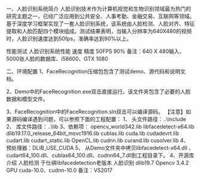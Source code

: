 一、人脸识别系统简介
人脸识别技术作为计算机视觉和生物识别领域最为热门的研究主题之一，已经广泛应用到公共安全、人事考勤、金融交易、互联网等领域。基于深度学习框架实现了一套人脸识别系统，该系统由人脸检测、人脸对齐、特征提取和人脸匹配四个模块组成。测试结果表明，当输入分辨率为640X480的视频时，人脸识别速度达到50fps，准确率达到90%以上。


性能测试
人脸识别系统性能	速度	精度
	50FPS	90%
备注：640 X 480输入、5000张人脸的数据库、i58600、GTX 1080

二、环境配置
1、FaceRecognition压缩包包含了测试demo、源代码和说明文档。
 
2、Demo中的FaceRecognition.exe双击直接运行。该文件夹包含了必要的人脸数据和模型文件。
 
3、FaceRecognition中的FaceRecognition.sln双击可以编译源码。
【注意】如果源码编译遇到问题，可以参照下面的工程配置：
1、	头文件路径：..\include
2、	库文件路径：..\lib
3、依赖项：
opencv_world342.lib
libfacedetect-x64.lib
dlib19.17.0_release_64bit_msvc1916.lib
cublas.lib
cuda.lib
cudadevrt.lib
cudart.lib
cudart_static.lib
OpenCL.lib
cudnn.lib
curand.lib
cusolver.lib
4、	预处理器：DLIB_USE_CUDA
5、	从Demo文件夹中拷贝libfacedetect-x64.dll 、cudart64_100.dll、cublas64_100.dll、cudnn64_7.dll到工程目录下。
4、开源库介绍
人脸检测	于仕褀libfacedetection老版本
人脸识别	dlib19.7
Opencv	3.4.2
GPU	cuda-10.0、cudnn-10.0
备注：VS2017
